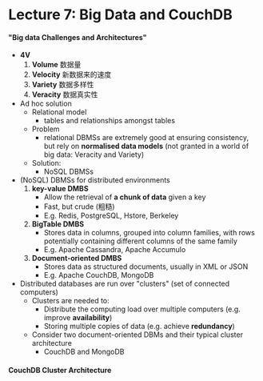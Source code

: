 # Lecture 7: Big Data and CouchDB

#### "Big data Challenges and Architectures"
* **4V**
    1. **Volume** 数据量
    2. **Velocity** 新数据来的速度
    3. **Variety** 数据多样性
    4. **Veracity** 数据真实性
* Ad hoc solution
    * Relational model
        * tables and relationships amongst tables
    * Problem
        * relational DBMSs are extremely good at ensuring consistency, but rely on **normalised data models** (not granted in a world of big data: Veracity and Variety)
    * Solution: 
        * NoSQL DBMSs
* (NoSQL) DBMSs for distributed environments
    1. **key-value DMBS**
        * Allow the retrieval of **a chunk of data** given a key
        * Fast, but crude (粗糙)
        * E.g. Redis, PostgreSQL, Hstore, Berkeley
    2. **BigTable DMBS**
        * Stores data in columns, grouped into column families, with rows potentially containing different columns of the same family
        * E.g. Apache Cassandra, Apache Accumulo
    3. **Document-oriented DMBS**
        * Stores data as structured documents, usually in XML or JSON
        * E.g. Apache CouchDB, MongoDB
* Distributed databases are run over "clusters" (set of connected computers)
    * Clusters are needed to:
        * Distribute the computing load over multiple computers (e.g. improve **availability**)
        * Storing multiple copies of data (e.g. achieve **redundancy**)
    * Consider two document-oriented DBMs and their typical cluster architecture
        * CouchDB and MongoDB

#### CouchDB Cluster Architecture